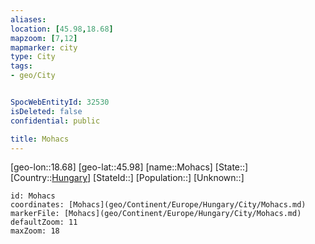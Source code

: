 ```yaml
---
aliases: 
location: [45.98,18.68]
mapzoom: [7,12] 
mapmarker: city 
type: City
tags:
- geo/City


SpocWebEntityId: 32530
isDeleted: false
confidential: public

title: Mohacs
---
```

[geo-lon::18.68]
[geo-lat::45.98]
[name::Mohacs]
[State::]
[Country::[Hungary](geo/Continent/Europe/Hungary.md)]
[StateId::]
[Population::]
[Unknown::]


```leaflet
id: Mohacs
coordinates: [Mohacs](geo/Continent/Europe/Hungary/City/Mohacs.md)
markerFile: [Mohacs](geo/Continent/Europe/Hungary/City/Mohacs.md)
defaultZoom: 11 
maxZoom: 18
```


